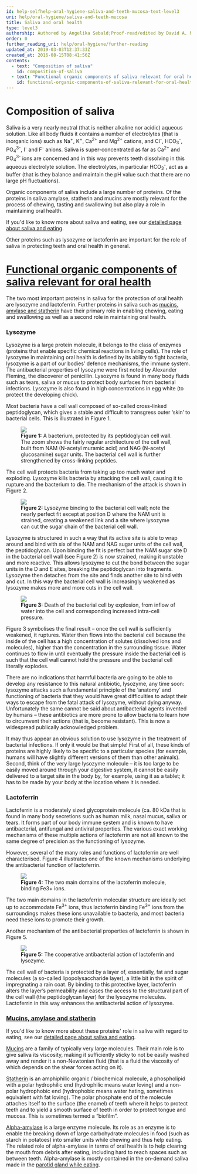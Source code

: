 ```yaml
---
id: help-selfhelp-oral-hygiene-saliva-and-teeth-mucosa-text-level3
uri: help/oral-hygiene/saliva-and-teeth-mucosa
title: Saliva and oral health
type: level3
authorship: Authored by Angelika Sebald;Proof-read/edited by David A. Mitchell
order: 0
further_reading_uri: help/oral-hygiene/further-reading
updated_at: 2019-03-03T12:37:33Z
created_at: 2016-08-15T08:41:56Z
contents:
  - text: "Composition of saliva"
    id: composition-of-saliva
  - text: "Functional organic components of saliva relevant for oral health"
    id: functional-organic-components-of-saliva-relevant-for-oral-health
---
```


<h1 id="composition-of-saliva">Composition of saliva</h1>
<p>Saliva is a very nearly neutral (that is neither alkaline nor
    acidic) aqueous solution. Like all body fluids it contains
    a number of electrolytes (that is inorganic ions) such as
    Na<sup>+</sup>, K<sup>+</sup>, Ca<sup>2+</sup> and Mg<sup>2+</sup>    cations, and Cl<sup>-</sup>, HCO<sub>3</sub><sup>-</sup>,
    PO<sub>4</sub><sup>3-</sup>, I<sup>-</sup> and F<sup>-</sup>    anions. Saliva is super-concentrated as far as Ca<sup>2+</sup>    and PO<sub>4</sub><sup>3-</sup> ions are concerned and in
    this way prevents teeth dissolving in this aqueous electrolyte
    solution. The electrolytes, in particular HCO<sub>3</sub><sup>-</sup>,
    act as a buffer (that is they balance and maintain the pH
    value such that there are no large pH fluctuations).</p>
<p>Organic components of saliva include a large number of proteins.
    Of the proteins in saliva amylase, statherin and mucins are
    mostly relevant for the process of chewing, tasting and swallowing
    but also play a role in maintaining oral health.</p>
<aside>
    <p>If you'd like to know more about saliva and eating,
        see our <a href="/help/oral-food/saliva-and-eating/detailed">detailed page about saliva and eating</a>.</p>
</aside>
<p>Other proteins such as lysozyme or lactoferrin are important
    for the role of saliva in protecting teeth and oral health
    in general.</p>
<h1 id="functional-organic-components-of-saliva-relevant-for-oral-health"><a href="/help/oral-hygiene/further-reading">Functional organic components of saliva relevant for oral health</a></h1>
<p>The two most important proteins in saliva for the protection
    of oral health are lysozyme and lactoferrin. Further proteins
    in saliva such as <a href="/help/oral-food/saliva-and-eating/detailed">mucins, amylase and statherin</a>    have their primary role in enabling chewing, eating and swallowing
    as well as a second role in maintaining oral health.</p>
<h3>Lysozyme</h3>
<p>Lysozyme is a large protein molecule, it belongs to the class
    of enzymes (proteins that enable specific chemical reactions
    in living cells). The role of lysozyme in maintaining oral
    health is defined by its ability to fight bacteria, lysozyme
    is a part of our bodies’ defence mechanisms, the immune system.
    The antibacterial properties of lysozyme were first noted
    by Alexander Fleming, the discoverer of penicillin. Lysozyme
    is found in many body fluids such as tears, saliva or mucus
    to protect body surfaces from bacterial infections. Lysozyme
    is also found in high concentrations in egg white (to protect
    the developing chick).</p>
<p>Most bacteria have a cell wall composed of so-called cross-linked
    peptidoglycan, which gives a stable and difficult to transgress
    outer ‘skin’ to bacterial cells. This is illustrated in Figure
    1.</p>
<figure><img src="/help/oral-hygiene/saliva-and-teeth-mucosa/level3/figure1.png">
    <figcaption><strong>Figure 1:</strong> A bacterium, protected by its
        peptidoglycan cell wall. The zoom shows the fairly regular
        architecture of the cell wall, built from NAM (N-acetyl
        muramic acid) and NAG (N-acetyl glucosamine) sugar units.
        The bacterial cell wall is further strengthened by cross-linking
        peptides.</figcaption>
</figure>
<p>The cell wall protects bacteria from taking up too much water
    and exploding. Lysozyme kills bacteria by attacking the cell
    wall, causing it to rupture and the bacterium to die. The
    mechanism of the attack is shown in Figure 2.</p>
<figure><img src="/help/oral-hygiene/saliva-and-teeth-mucosa/level3/figure2.png">
    <figcaption><strong>Figure 2:</strong> Lysozyme binding to the bacterial
        cell wall; note the nearly perfect fit except at position
        D where the NAM unit is strained, creating a weakened
        link and a site where lysozyme can cut the sugar chain
        of the bacterial cell wall.</figcaption>
</figure>
<p>Lysozyme is structured in such a way that its active site is
    able to wrap around and bind with six of the NAM and NAG
    sugar units of the cell wall, the peptidoglycan. Upon binding
    the fit is perfect but the NAM sugar site D in the bacterial
    cell wall (see Figure 2) is now strained, making it unstable
    and more reactive. This allows lysozyme to cut the bond between
    the sugar units in the D and E sites, breaking the peptidoglycan
    into fragments. Lysozyme then detaches from the site and
    finds another site to bind with and cut. In this way the
    bacterial cell wall is increasingly weakened as lysozyme
    makes more and more cuts in the cell wall.</p>
<figure><img src="/help/oral-hygiene/saliva-and-teeth-mucosa/level3/figure3.png">
    <figcaption><strong>Figure 3:</strong> Death of the bacterial cell by
        explosion, from inflow of water into the cell and corresponding
        increased intra-cell pressure.</figcaption>
</figure>
<p>Figure 3 symbolises the final result – once the cell wall is
    sufficiently weakened, it ruptures. Water then flows into
    the bacterial cell because the inside of the cell has a high
    concentration of solutes (dissolved ions and molecules),
    higher than the concentration in the surrounding tissue.
    Water continues to flow in until eventually the pressure
    inside the bacterial cell is such that the cell wall cannot
    hold the pressure and the bacterial cell literally explodes.</p>
<p>There are no indications that harmful bacteria are going to be
    able to develop any resistance to this natural antibiotic,
    lysozyme, any time soon: lysozyme attacks such a fundamental
    principle of the ‘anatomy’ and functioning of bacteria that
    they would have great difficulties to adapt their ways to
    escape from the fatal attack of lysozyme, without dying anyway.
    Unfortunately the same cannot be said about antibacterial
    agents invented by humans – these antibiotics are more prone
    to allow bacteria to learn how to circumvent their actions
    (that is, become resistant). This is now a widespread publically
    acknowledged problem.</p>
<p>It may thus appear an obvious solution to use lysozyme in the
    treatment of bacterial infections. If only it would be that
    simple! First of all, these kinds of proteins are highly
    likely to be specific to a particular species (for example,
    humans will have slightly different versions of them than
    other animals). Second, think of the very large lysozyme
    molecule – it is too large to be easily moved around through
    your digestive system, it cannot be easily delivered to a
    target site in the body by, for example, using it as a tablet;
    it has to be made by your body at the location where it is
    needed.</p>
<h3>Lactoferrin</h3>
<p>Lactoferrin is a moderately sized glycoprotein molecule (ca.
    80 kDa that is found in many body secretions such as human
    milk, nasal mucus, saliva or tears. It forms part of our
    body immune system and is known to have antibacterial, antifungal
    and antiviral properties. The various exact working mechanisms
    of these multiple actions of lactoferrin are not all known
    to the same degree of precision as the functioning of lysozyme.</p>
<p>However, several of the many roles and functions of lactoferrin
    are well characterised. Figure 4 illustrates one of the known
    mechanisms underlying the antibacterial function of lactoferrin.</p>
<figure><img src="/help/oral-hygiene/saliva-and-teeth-mucosa/level3/figure4.png">
    <figcaption><strong>Figure 4:</strong> The two main domains of the lactoferrin
        molecule, binding Fe3+ ions.</figcaption>
</figure>
<p>The two main domains in the lactoferrin molecular structure are
    ideally set up to accommodate Fe<sup>3+</sup> ions, thus
    lactoferrin binding Fe<sup>3+</sup> ions from the surroundings
    makes these ions unavailable to bacteria, and most bacteria
    need these ions to promote their growth.</p>
<p>Another mechanism of the antibacterial properties of lactoferrin
    is shown in Figure 5.</p>
<figure><img src="/help/oral-hygiene/saliva-and-teeth-mucosa/level3/figure5.png">
    <figcaption><strong>Figure 5:</strong> The cooperative antibacterial
        action of lactoferrin and lysozyme.</figcaption>
</figure>
<p>The cell wall of bacteria is protected by a layer of, essentially,
    fat and sugar molecules (a so-called lipopolysaccharide layer),
    a little bit in the spirit of impregnating a rain coat. By
    binding to this protective layer, lactoferrin alters the
    layer’s permeability and eases the access to the structural
    part of the cell wall (the peptidoglycan layer) for the lysozyme
    molecules. Lactoferrin in this way enhances the antibacterial
    action of lysozyme.</p>
<h3><a href="/help/oral-food/saliva-and-eating/detailed">Mucins, amylase and statherin</a></h3>
<aside>
    <p>If you'd like to know more about these proteins'
        role in saliva with regard to eating, see our <a href="/help/oral-food/saliva-and-eating/detailed">detailed page about saliva and eating</a>.</p>
</aside>
<p><a href="/help/oral-food/saliva-and-eating/detailed">Mucins</a>    are a family of typically very large molecules. Their main
    role is to give saliva its viscosity, making it sufficiently
    sticky to not be easily washed away and render it a non-Newtonian
    fluid (that is a fluid the viscosity of which depends on
    the shear forces acting on it).</p>
<p><a href="/help/oral-food/saliva-and-eating/detailed">Statherin</a>    is an amphiphilic organic / biochemical molecule, a phospholipid
    with a polar hydrophilic end (hydrophilic means water loving)
    and a non-polar hydrophobic end (hydrophobic means water
    hating, sometimes equivalent with fat loving). The polar
    phosphate end of the molecule attaches itself to the surface
    (the enamel) of teeth where it helps to protect teeth and
    to yield a smooth surface of teeth in order to protect tongue
    and mucosa. This is sometimes termed a “biofilm”.</p>
<p><a href="/help/oral-food/saliva-and-eating/detailed">Alpha-amylase</a>    is a large enzyme molecule. Its role as an enzyme is to enable
    the breaking down of large carbohydrate molecules in food
    (such as starch in potatoes) into smaller units while chewing
    and thus help eating. The related role of alpha-amylase in
    terms of oral health is to help clearing the mouth from debris
    after eating, including hard to reach spaces such as between
    teeth. Alpha-amylase is mostly contained in the on-demand
    saliva made in the <a href="/help/oral-food/saliva-and-eating">parotid gland while eating</a>.</p>
